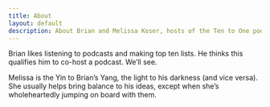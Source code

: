 ```yaml
---
title: About
layout: default
description: About Brian and Melissa Koser, hosts of the Ten to One podcast
---
```


Brian likes listening to podcasts and making top ten lists. He thinks this qualifies him to co-host a podcast. We’ll see.

Melissa is the Yin to Brian’s Yang, the light to his darkness (and vice versa). She usually helps bring balance to his ideas, except when she’s wholeheartedly jumping on board with them.